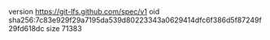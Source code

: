 version https://git-lfs.github.com/spec/v1
oid sha256:7c83e929f29a7195da539d80223343a0629414dfc6f386d5f87249f29fd618dc
size 71383

